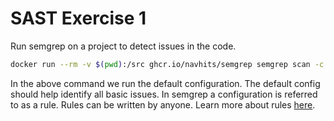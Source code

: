 # SAST Exercise 1

Run semgrep on a project to detect issues in the code.

```bash
docker run --rm -v $(pwd):/src ghcr.io/navhits/semgrep semgrep scan -c auto
```

In the above command we run the default configuration. The default config should help identify all basic issues. In semgrep a configuration is referred to as a rule. Rules can be written by anyone. Learn more about rules [here](https://semgrep.dev/docs/writing-rules/overview).
